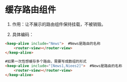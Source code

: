 # 缓存路由组件

1. 作用：让不展示的路由组件保持挂载，不被销毁。

1. 具体编码：

```html
<keep-alive include="News">  #News是路由的名称
    <router-view></router-view>
</keep-alive>
​
#如果一次性想缓存多个路由，需要写成数组的形式
<keep-alive include="[News1,Niees2]">  #News是路由的名称
    <router-view></router-view>
</keep-alive>
```